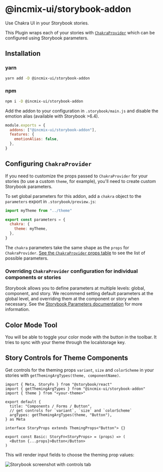 # @incmix-ui/storybook-addon

Use Chakra UI in your Storybook stories.

This Plugin wraps each of your stories with [`ChakraProvider`][chakraprovider]
which can be configured using Storybook parameters.

## Installation

### yarn

```sh
yarn add -D @incmix-ui/storybook-addon
```

### npm

```sh
npm i -D @incmix-ui/storybook-addon
```

Add the addon to your configuration in `.storybook/main.js` and disable the
emotion alias (available with Storybook >6.4).

```js
module.exports = {
  addons: ["@incmix-ui/storybook-addon"],
  features: {
    emotionAlias: false,
  },
}
```

## Configuring `ChakraProvider`

If you need to customize the props passed to `ChakraProvider` for your stories
(to use a custom `theme`, for example), you'll need to create custom Storybook
parameters.

To set global parameters for this addon, add a `chakra` object to the
`parameters` export in `.storybook/preview.js`:

```js
import myTheme from "../theme"

export const parameters = {
  chakra: {
    theme: myTheme,
  },
}
```

The `chakra` parameters take the same shape as the `props` for `ChakraProvider`.
[See the `ChakraProvider` props table][chakraprovider] to see the list of
possible parameters.

### Overriding `ChakraProvider` configuration for individual components or stories

Storybook allows you to define parameters at multiple levels: global, component,
and story. We recommend setting default parameters at the global level, and
overriding them at the component or story when necessary. See the
[Storybook Parameters documentation](https://storybook.js.org/docs/react/writing-stories/parameters)
for more information.

## Color Mode Tool

You will be able to toggle your color mode with the button in the toolbar. It
tries to sync with your theme through the localstorage key.

## Story Controls for Theme Components

Get controls for the theming props `variant`, `size` and `colorScheme` in your
stories with `getThemingArgTypes(theme, componentName)`.

```tsx
import { Meta, StoryFn } from "@storybook/react"
import { getThemingArgTypes } from "@incmix-ui/storybook-addon"
import { theme } from "<your-theme>"

export default {
  title: "Components / Forms / Button",
  // get controls for `variant`, `size` and `colorScheme`
  argTypes: getThemingArgTypes(theme, "Button"),
} as Meta

interface StoryProps extends ThemingProps<"Button"> {}

export const Basic: StoryFn<StoryProps> = (props) => (
  <Button {...props}>Button</Button>
)
```

This will render input fields to choose the theming prop values:

![Storybook screenshot with controls tab](theming-arg-types.png)

[chakraprovider]:
  https://chakra-ui.com/docs/getting-started#chakraprovider-props

